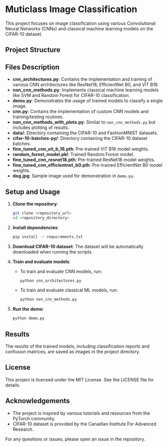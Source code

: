 # Muticlass Image Classification

This project focuses on image classification using various Convolutional Neural Networks (CNNs) and classical machine learning models on the CIFAR-10 dataset.

## Project Structure




## Files Description

- **cnn_architectures.py**: Contains the implementation and training of various CNN architectures like ResNet18, EfficientNet B0, and ViT B16.
- **non_cnn_methods.py**: Implements classical machine learning models like SVM and Random Forest for CIFAR-10 classification.
- **demo.py**: Demonstrates the usage of trained models to classify a single image.
- **cnn.py**: Contains the implementation of custom CNN models and training/testing routines.
- **non_cnn_methods_with_plots.py**: Similar to `non_cnn_methods.py` but includes plotting of results.
- **data/**: Directory containing the CIFAR-10 and FashionMNIST datasets.
- **cifar-10-batches-py/**: Directory containing the CIFAR-10 dataset batches.
- **fine_tuned_cnn_vit_b_16.pth**: Pre-trained ViT B16 model weights.
- **random_forest_model.pkl**: Trained Random Forest model.
- **fine_tuned_cnn_resnet18.pth**: Pre-trained ResNet18 model weights.
- **fine_tuned_cnn_efficientnet_b0.pth**: Pre-trained EfficientNet B0 model weights.
- **dog.jpg**: Sample image used for demonstration in `demo.py`.

## Setup and Usage

1. **Clone the repository**:
    ```sh
    git clone <repository_url>
    cd <repository_directory>
    ```

2. **Install dependencies**:
    ```sh
    pip install -r requirements.txt
    ```

3. **Download CIFAR-10 dataset**:
    The dataset will be automatically downloaded when running the scripts.

4. **Train and evaluate models**:
    - To train and evaluate CNN models, run:
        ```sh
        python cnn_architectures.py
        ```
    - To train and evaluate classical ML models, run:
        ```sh
        python non_cnn_methods.py
        ```

5. **Run the demo**:
    ```sh
    python demo.py
    ```

## Results

The results of the trained models, including classification reports and confusion matrices, are saved as images in the project directory.

## License

This project is licensed under the MIT License. See the LICENSE file for details.

## Acknowledgements

- The project is inspired by various tutorials and resources from the PyTorch community.
- CIFAR-10 dataset is provided by the Canadian Institute For Advanced Research.

For any questions or issues, please open an issue in the repository.
